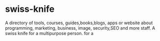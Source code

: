 # swiss-knife
A directory of tools, courses, guides,books,blogs, apps or website about programming, marketing, business, image, security,SEO and more staff. A swiss knife for a multipurpose person. for a 
